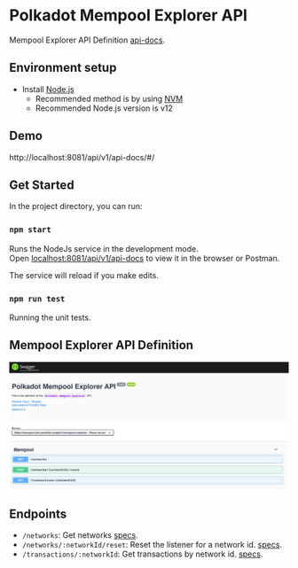 # Polkadot Mempool Explorer API

Mempool Explorer API Definition [api-docs](http://localhost:8081/api/v1/api-docs/#/).

## Environment setup

 - Install [Node.js](https://nodejs.org/)
   - Recommended method is by using [NVM](https://github.com/creationix/nvm)
   - Recommended Node.js version is v12

## Demo

http://localhost:8081/api/v1/api-docs/#/


## Get Started

In the project directory, you can run:

### `npm start`

Runs the NodeJs service in the development mode.\
Open [localhost:8081/api/v1/api-docs](http://localhost:8084/api/v1/api-docs) to view it in the browser or Postman.

The service will reload if you make edits.

### `npm run test`

Running the unit tests.

## Mempool Explorer API Definition

<p align="center"><img src="../assets/swagger.png"/></p>


## Endpoints

 - `/networks`: Get networks [specs](https://github.com/protofire/polkadot-mempool-explorer/blob/main/api/routes/explorerApiDocumentation.js#L32-L65).
 - `/networks/:networkId/reset`: Reset the listener for a network id. [specs](https://github.com/protofire/polkadot-mempool-explorer/blob/main/api/routes/explorerApiDocumentation.js#L66-L95).
 - `/transactions/:networkId`: Get transactions by network id. [specs](https://github.com/protofire/polkadot-mempool-explorer/blob/main/api/routes/explorerApiDocumentation.js#L96-L133).